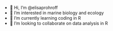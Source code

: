 - 👋 Hi, I’m @elisaprohroff
- 👀 I’m interested in marine biology and ecology
- 🌱 I’m currently learning coding in R
- 💞️ I’m looking to collaborate on data analysis in R 

<!---
elisaprohroff/elisaprohroff is a ✨ special ✨ repository because its `README.md` (this file) appears on your GitHub profile.
You can click the Preview link to take a look at your changes.
--->
